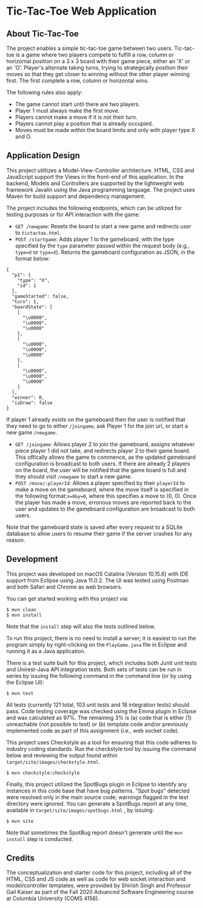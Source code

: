 #  Tic-Tac-Toe Web Application

## About Tic-Tac-Toe
The project enables a simple tic-tac-toe game between two users. Tic-tac-toe is a game where two players compete to fulfill a row, column or horizontal position on a 3 x 3 board with their game piece, either an 'X' or an 'O'. Player's alternate taking turns, trying to strategically position their moves so that they get closer to winning without the other player winning first. The first complete a row, column or horizontal wins.

The following rules also apply:
* The game cannot start until there are two players.
* Player 1 must always make the first move.
* Players cannot make a move if it is not their turn.
* Players cannot play a position that is already occupied.
* Moves must be made within the board limits and only with player type X and O.

## Application Design

This project utiltizes a Model-View-Controller architecture. HTML, CSS and JavaScript support the Views in the front-end of this application. In the backend, Models and Controllers are supported by the lightweight web framework Javalin using the Java programming language. The project uses Maven for build support and dependency management.

The project includes the following endpoints, which can be utilized for testing purposes or for API interaction with the game:
* `GET /newgame`: Resets the board to start a new game and redirects user to `tictactoe.html`.
* `POST /startgame`: Adds player 1 to the gameboard, with the type specified by the `type` parameter passed within the request body (e.g., `type=O` or `type=X`). Returns the gameboard configuration as JSON, in the format below:
```
{
  "p1": {
    "type": "X",
    "id": 1
  },
  "gameStarted": false,
  "turn": 1,
  "boardState": [
    [
      "\u0000",
      "\u0000",
      "\u0000"
    ],
    [
      "\u0000",
      "\u0000",
      "\u0000"
    ],
    [
      "\u0000",
      "\u0000",
      "\u0000"
    ]
  ],
  "winner": 0,
  "isDraw": false
}
```
If player 1 already exists on the gameboard then the user is notified that they need to go to either `/joingame`, ask Player 1 for the join url, or start a new game `/newgame`.

* `GET /joingame`: Allows player 2 to join the gameboard, assigns whatever piece player 1 did not take, and redirects player 2 to their game board. This offically allows the game to commence, as the updated gameboard configuration is broadcast to both users. If there are already 2 players on the board, the user will be notified that the game board is full and they should visit `/newgame` to start a new game.
* `POST /move/:playerId`: Allows a player specified by their `playerId` to make a move on the gameboard, where the move itself is specified in the following format:`x=0&y=0`, where this specifies a move to (0, 0). Once the player has made a move, erronous moves are reported back to the user and updates to the gameboard configuration are broadcast to both users.

Note that the gameboard state is saved after every request to a SQLite database to allow users to resume their game if the server crashes for any reason.

## Development

This project was developed on macOS Catalina (Version 10.15.6) with IDE support from Eclipse using Java 11.0.2. The UI was tested using Postman and both Safari and Chrome as web browsers.

You can get started working with this project via:
```
$ mvn clean
$ mvn install
```
Note that the `install` step will also the tests outlined below.

To run this project, there is no need to install a server; it is easiest to run the program simply by right-clicking on the `PlayGame.java` file in Eclipse and running it as a Java application.

There is a test suite built for this project, which includes both Junit unit tests and Unirest-Java API integration tests. Both sets of tests can be run in series by issuing the following command in the command line (or by using the Eclipse UI):
```
$ mvn test
```
All tests (currently 121 total, 103 unit tests and 18 integration tests) should pass. Code testing coverage was checked using the Emma plugin in Eclipse and was calculated as 97%. The remaining 3% is (a) code that is either (1) unreachable (not possible to test) or (b) template code and/or previously implemented code as part of this assignment (i.e., web socket code).

This project uses Checkstyle as a tool for ensuring that this code adheres to industry coding standards. Run the checkstyle tool by issuing the command below and reviewing the output found within `target/site/images/checkstyle.html`.
```
$ mvn checkstyle:checkstyle
```
Finally, this project utilized the SpotBugs plugin in Eclipse to identify any instances in this code base that have bug patterns. "Spot bugs" detected were resolved only in the main source code; warnings flagged in the test directory were ignored. You can generate a SpotBugs report at any time, available in `target/site/images/spotbugs.html` , by issuing:
```
$ mvn site
```
Note that sometimes the SpotBug report doesn't generate until the  `mvn install` step is conducted.

## Credits

The conceptualization and starter code for this project, including all of the HTML, CSS and JS code as well as code for web socket interaction and model/controller templates, were provided by Shirish Singh and Professor Gail Kaiser as part of the Fall 2020 Advanced Software Engineering course at Columbia University (COMS 4156).

